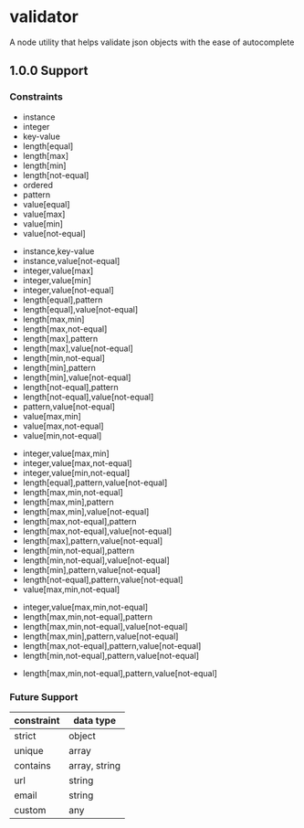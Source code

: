 # validator

A node utility that helps validate json objects with the ease of autocomplete

## 1.0.0 Support

### Constraints

<!-- iteration 1 -->

-   instance
-   integer
-   key-value
-   length[equal]
-   length[max]
-   length[min]
-   length[not-equal]
-   ordered
-   pattern
-   value[equal]
-   value[max]
-   value[min]
-   value[not-equal]

<!-- iteration 2 -->

-   instance,key-value
-   instance,value[not-equal]
-   integer,value[max]
-   integer,value[min]
-   integer,value[not-equal]
-   length[equal],pattern
-   length[equal],value[not-equal]
-   length[max,min]
-   length[max,not-equal]
-   length[max],pattern
-   length[max],value[not-equal]
-   length[min,not-equal]
-   length[min],pattern
-   length[min],value[not-equal]
-   length[not-equal],pattern
-   length[not-equal],value[not-equal]
-   pattern,value[not-equal]
-   value[max,min]
-   value[max,not-equal]
-   value[min,not-equal]

<!-- iteration 3 -->

-   integer,value[max,min]
-   integer,value[max,not-equal]
-   integer,value[min,not-equal]
-   length[equal],pattern,value[not-equal]
-   length[max,min,not-equal]
-   length[max,min],pattern
-   length[max,min],value[not-equal]
-   length[max,not-equal],pattern
-   length[max,not-equal],value[not-equal]
-   length[max],pattern,value[not-equal]
-   length[min,not-equal],pattern
-   length[min,not-equal],value[not-equal]
-   length[min],pattern,value[not-equal]
-   length[not-equal],pattern,value[not-equal]
-   value[max,min,not-equal]

<!-- iteration 4 -->

-   integer,value[max,min,not-equal]
-   length[max,min,not-equal],pattern
-   length[max,min,not-equal],value[not-equal]
-   length[max,min],pattern,value[not-equal]
-   length[max,not-equal],pattern,value[not-equal]
-   length[min,not-equal],pattern,value[not-equal]

<!-- iteration 5 -->

-   length[max,min,not-equal],pattern,value[not-equal]

### Future Support

| constraint | data type     |
| ---------- | ------------- |
| strict     | object        |
| unique     | array         |
| contains   | array, string |
| url        | string        |
| email      | string        |
| custom     | any           |
